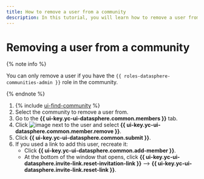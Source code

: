 ```yaml
---
title: How to remove a user from a community
description: In this tutorial, you will learn how to remove a user from a community in {{ ml-platform-name }}.
---
```


# Removing a user from a community

{% note info %}

You can only remove a user if you have the `{{ roles-datasphere-communities-admin }}` role in the community.

{% endnote %}

1. {% include [ui-find-community](../../../_includes/datasphere/ui-find-community.md) %}
1. Select the community to remove a user from.
1. Go to the **{{ ui-key.yc-ui-datasphere.common.members }}** tab.
1. Click ![image](../../../_assets/console-icons/ellipsis.svg) next to the user and select **{{ ui-key.yc-ui-datasphere.common.member.remove }}**.
1. Click **{{ ui-key.yc-ui-datasphere.common.submit }}**.
1. If you used a link to add this user, recreate it:
    * Click **{{ ui-key.yc-ui-datasphere.common.add-member }}**.
    * At the bottom of the window that opens, click **{{ ui-key.yc-ui-datasphere.invite-link.reset-invitation-link }}** ⟶ **{{ ui-key.yc-ui-datasphere.invite-link.reset-link }}**.
